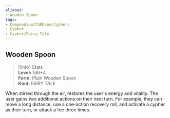 ```yaml
---
aliases:
- Wooden Spoon
tags:
- Compendium/CSRD/en/Cyphers
- Cypher
- Cypher/Fairy-Tale
---
```


  
## Wooden Spoon  
>[!info] Stats  
> **Level:** 1d6+4  
> **Form:** Plain Wooden Spoon  
> **Kind:** FAIRY TALE
  
When stirred through the air, restores the user's energy and vitality. The user gains two additional actions on their next turn. For example, they can move a long distance, use a one-action recovery roll, and activate a cypher as their turn, or attack a foe three times.
